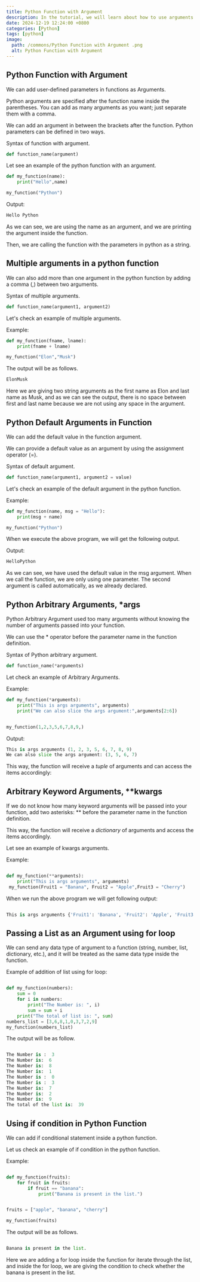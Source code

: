 ```yaml
---
title: Python Function with Argument 
description: In the tutorial, we will learn about how to use arguments in user-defined functions.
date: 2024-12-19 12:24:00 +0800
categories: [Python]
tags: [python]
image:
  path: /commons/Python Function with Argument .png
  alt: Python Function with Argument 
---
```


## Python Function with Argument

We can add user-defined parameters in functions as Arguments.

Python arguments are specified after the function name inside the parentheses. You can add as many arguments as you want; just separate them with a comma.

We can add an argument in between the brackets after the function. Python parameters can be defined in two ways.

Syntax of function with argument.

```python
def function_name(argument)

```

Let see an example of the python function with an argument.

```python
def my_function(name):
    print("Hello",name) 

my_function("Python")

```

Output:

```python
Hello Python

```

As we can see, we are using the name as an argument, and we are printing the argument inside the function. 

Then, we are calling the function with the parameters in python as a string.

## Multiple arguments in a python function

We can also add more than one argument in the python function by adding a comma (,) between two arguments. 

Syntax of multiple arguments.

```python
def function_name(argument1, argument2)

```
Let's check an example of multiple arguments.

Example: 

```python
def my_function(fname, lname):
    print(fname + lname) 

my_function("Elon","Musk")

```

The output will be as follows.

```python
ElonMusk

```

Here we are giving two string arguments as the first name as Elon and last name as Musk, and as we can see the output, there is no space between first and last name because we are not using any space in the argument.

## Python Default Arguments in Function

We can add the default value in the function argument.

We can provide a default value as an argument by using the assignment operator (=).

Syntax of default argument.

```python
def function_name(argument1, argument2 = value)

```

Let's check an example of the default argument in the python function.

<script type="text/javascript">
	atOptions = {
		'key' : 'f934c5057f4cfe34762901514605d248',
		'format' : 'iframe',
		'height' : 180,
		'width' : 800,
		'params' : {}
	};
</script>
<script type="text/javascript" src="https://www.highperformanceformat.com/f934c5057f4cfe34762901514605d248/invoke.js"></script>
Example:

```python
def my_function(name, msg = "Hello"):
    print(msg + name) 

my_function("Python")

```

When we execute the above program, we will get the following output.

Output:

```python
HelloPython

```

<script type="text/javascript">
	atOptions = {
		'key' : 'f934c5057f4cfe34762901514605d248',
		'format' : 'iframe',
		'height' : 180,
		'width' : 800,
		'params' : {}
	};
</script>
<script type="text/javascript" src="https://www.highperformanceformat.com/f934c5057f4cfe34762901514605d248/invoke.js"></script>
As we can see, we have used the default value in the msg argument. When we call the function, we are only using one parameter. The second argument is called automatically, as we already declared. 

## Python Arbitrary Arguments, \*args

Python Arbitrary Argument used too many arguments without knowing the number of arguments passed into your function.

We can use the \* operator before the parameter name in the function definition.

Syntax of Python arbitrary argument.

```python
def function_name(*arguments)

```
Let check an example of Arbitrary Arguments.

Example:

```python
def my_function(*arguments):
    print("This is args arguments", arguments)
    print("We can also slice the args argument:",arguments[2:6])


my_function(1,2,3,5,6,7,8,9,)

```

Output:

```python
This is args arguments (1, 2, 3, 5, 6, 7, 8, 9)
We can also slice the args argument: (3, 5, 6, 7)

```

This way, the function will receive a *tuple* of arguments and can access the items accordingly:

## Arbitrary Keyword Arguments, \*\*kwargs

If we do not know how many keyword arguments will be passed into your function, add two asterisks: \*\* before the parameter name in the function definition.

This way, the function will receive a *dictionary* of arguments and access the items accordingly.

Let see an example of kwargs arguments.

<script type="text/javascript">
	atOptions = {
		'key' : 'f934c5057f4cfe34762901514605d248',
		'format' : 'iframe',
		'height' : 180,
		'width' : 800,
		'params' : {}
	};
</script>
<script type="text/javascript" src="https://www.highperformanceformat.com/f934c5057f4cfe34762901514605d248/invoke.js"></script>
Example:

```python

def my_function(**arguments):
    print("This is args arguments", arguments)
 my_function(Fruit1 = "Banana", Fruit2 = "Apple",Fruit3 = "Cherry")

```

When we run the above program we will get following output:

```python

This is args arguments {'Fruit1': 'Banana', 'Fruit2': 'Apple', 'Fruit3': 'Cherry'}

```

## Passing a List as an Argument using for loop

We can send any data type of argument to a function (string, number, list, dictionary, etc.), and it will be treated as the same data type inside the function.

Example of addition of list using for loop:

```python

def my_function(numbers):
    sum = 0
    for i in numbers:
        print("The Number is: ", i)
        sum = sum + i
    print("The total of list is: ", sum)
numbers_list = [3,6,8,1,0,3,7,2,9]
my_function(numbers_list)

```

The output will be as follow.

```python

The Number is :  3
The Number is:  6
The Number is:  8
The Number is:  1
The Number is :  0
The Number is :  3
The Number is:  7
The Number is:  2
The Number is:  9
The total of the list is:  39

```

## Using if condition in Python Function

We can add if conditional statement inside a python function.

Let us check an example of if condition in the python function.

Example:

```python

def my_function(fruits):
    for fruit in fruits:
        if fruit == "banana":
            print("Banana is present in the list.")


fruits = ["apple", "banana", "cherry"]

my_function(fruits)

```

The output will be as follows.

```python

Banana is present in the list.

```

Here we are adding a for loop inside the function for iterate through the list, and inside the for loop, we are giving the condition to check whether the banana is present in the list.

